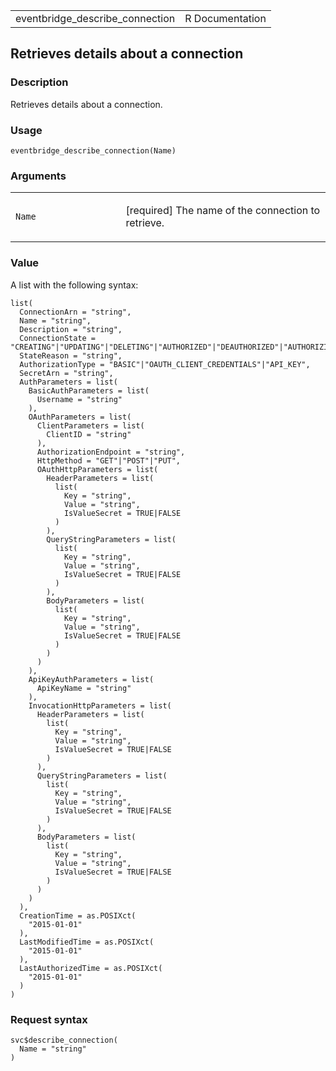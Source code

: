 <table style="width: 100%;">
<tbody>
<tr class="odd">
<td>eventbridge_describe_connection</td>
<td style="text-align: right;">R Documentation</td>
</tr>
</tbody>
</table>

## Retrieves details about a connection

### Description

Retrieves details about a connection.

### Usage

    eventbridge_describe_connection(Name)

### Arguments

<table>
<colgroup>
<col style="width: 35%" />
<col style="width: 65%" />
</colgroup>
<tbody>
<tr class="odd">
<td><code id="eventbridge_describe_connection_:_Name">Name</code></td>
<td><p>[required] The name of the connection to retrieve.</p></td>
</tr>
</tbody>
</table>

### Value

A list with the following syntax:

    list(
      ConnectionArn = "string",
      Name = "string",
      Description = "string",
      ConnectionState = "CREATING"|"UPDATING"|"DELETING"|"AUTHORIZED"|"DEAUTHORIZED"|"AUTHORIZING"|"DEAUTHORIZING",
      StateReason = "string",
      AuthorizationType = "BASIC"|"OAUTH_CLIENT_CREDENTIALS"|"API_KEY",
      SecretArn = "string",
      AuthParameters = list(
        BasicAuthParameters = list(
          Username = "string"
        ),
        OAuthParameters = list(
          ClientParameters = list(
            ClientID = "string"
          ),
          AuthorizationEndpoint = "string",
          HttpMethod = "GET"|"POST"|"PUT",
          OAuthHttpParameters = list(
            HeaderParameters = list(
              list(
                Key = "string",
                Value = "string",
                IsValueSecret = TRUE|FALSE
              )
            ),
            QueryStringParameters = list(
              list(
                Key = "string",
                Value = "string",
                IsValueSecret = TRUE|FALSE
              )
            ),
            BodyParameters = list(
              list(
                Key = "string",
                Value = "string",
                IsValueSecret = TRUE|FALSE
              )
            )
          )
        ),
        ApiKeyAuthParameters = list(
          ApiKeyName = "string"
        ),
        InvocationHttpParameters = list(
          HeaderParameters = list(
            list(
              Key = "string",
              Value = "string",
              IsValueSecret = TRUE|FALSE
            )
          ),
          QueryStringParameters = list(
            list(
              Key = "string",
              Value = "string",
              IsValueSecret = TRUE|FALSE
            )
          ),
          BodyParameters = list(
            list(
              Key = "string",
              Value = "string",
              IsValueSecret = TRUE|FALSE
            )
          )
        )
      ),
      CreationTime = as.POSIXct(
        "2015-01-01"
      ),
      LastModifiedTime = as.POSIXct(
        "2015-01-01"
      ),
      LastAuthorizedTime = as.POSIXct(
        "2015-01-01"
      )
    )

### Request syntax

    svc$describe_connection(
      Name = "string"
    )
